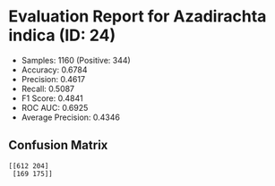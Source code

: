 # Evaluation Report for Azadirachta indica (ID: 24)
- Samples: 1160 (Positive: 344)
- Accuracy: 0.6784
- Precision: 0.4617
- Recall: 0.5087
- F1 Score: 0.4841
- ROC AUC: 0.6925
- Average Precision: 0.4346

## Confusion Matrix
```
[[612 204]
 [169 175]]
```
